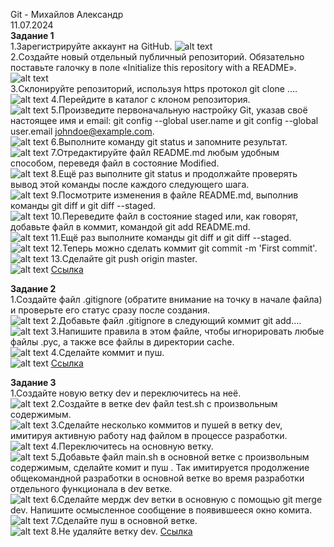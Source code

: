 Git - Михайлов Александр  
11.07.2024  
**Задание 1**  
1.Зарегистрируйте аккаунт на GitHub.
![alt text](https://github.com/AleksandrMihajlov/gitlab-hw/blob/main/1.1.png)  
2.Создайте новый отдельный публичный репозиторий. Обязательно поставьте галочку в поле «Initialize this repository with a README».
![alt text](https://github.com/AleksandrMihajlov/gitlab-hw/blob/main/1.2.png)  
3.Склонируйте репозиторий, используя https протокол git clone ....  
![alt text](https://github.com/AleksandrMihajlov/gitlab-hw/blob/main/1.3.png)
4.Перейдите в каталог с клоном репозитория.  
![alt text](https://github.com/AleksandrMihajlov/gitlab-hw/blob/main/1.4.png)
5.Произведите первоначальную настройку Git, указав своё настоящее имя и email: git config --global user.name и git config --global user.email johndoe@example.com.  
![alt text](https://github.com/AleksandrMihajlov/gitlab-hw/blob/main/1.5.png)
6.Выполните команду git status и запомните результат.  
![alt text](https://github.com/AleksandrMihajlov/gitlab-hw/blob/main/1.6.png)
7.Отредактируйте файл README.md любым удобным способом, переведя файл в состояние Modified.  
![alt text](https://github.com/AleksandrMihajlov/gitlab-hw/blob/main/1.7.png)
8.Ещё раз выполните git status и продолжайте проверять вывод этой команды после каждого следующего шага.  
![alt text](https://github.com/AleksandrMihajlov/gitlab-hw/blob/main/1.8.png)
9.Посмотрите изменения в файле README.md, выполнив команды git diff и git diff --staged.  
![alt text](https://github.com/AleksandrMihajlov/gitlab-hw/blob/main/1.9.png)
10.Переведите файл в состояние staged или, как говорят, добавьте файл в коммит, командой git add README.md.  
![alt text](https://github.com/AleksandrMihajlov/gitlab-hw/blob/main/1.10.png)
11.Ещё раз выполните команды git diff и git diff --staged.  
![alt text](https://github.com/AleksandrMihajlov/gitlab-hw/blob/main/1.11.png)
12.Теперь можно сделать коммит git commit -m 'First commit'.  
![alt text](https://github.com/AleksandrMihajlov/gitlab-hw/blob/main/1.12.png)
13.Сделайте git push origin master.  
![alt text](https://github.com/AleksandrMihajlov/gitlab-hw/blob/main/1.13.png)
[Ссылка](https://github.com/AleksandrMihajlov/gitlab-hw/commit/8c6fe3590796c8159f38536d0e671c1724220b26)  
  
**Задание 2**  
1.Создайте файл .gitignore (обратите внимание на точку в начале файла) и проверьте его статус сразу после создания.  
![alt text](https://github.com/AleksandrMihajlov/gitlab-hw/blob/main/2.1.png)
2.Добавьте файл .gitignore в следующий коммит git add....  
![alt text](https://github.com/AleksandrMihajlov/gitlab-hw/blob/main/2.2.png)
3.Напишите правила в этом файле, чтобы игнорировать любые файлы .pyc, а также все файлы в директории cache.  
![alt text](https://github.com/AleksandrMihajlov/gitlab-hw/blob/main/2.3.png)
4.Сделайте коммит и пуш.  
![alt text](https://github.com/AleksandrMihajlov/gitlab-hw/blob/main/2.4.png)
[Ссылка](https://github.com/AleksandrMihajlov/gitlab-hw/commit/3261b9d140546e25fddbade29c1ee215339b5184)  
  
**Задание 3**  
1.Создайте новую ветку dev и переключитесь на неё.  
![alt text](https://github.com/AleksandrMihajlov/gitlab-hw/blob/main/3.1.png)
2.Создайте в ветке dev файл test.sh с произвольным содержимым.  
![alt text](https://github.com/AleksandrMihajlov/gitlab-hw/blob/main/3.2.png)
3.Сделайте несколько коммитов и пушей в ветку dev, имитируя активную работу над файлом в процессе разработки.  
![alt text](https://github.com/AleksandrMihajlov/gitlab-hw/blob/main/3.3.png)
4.Переключитесь на основную ветку.  
![alt text](https://github.com/AleksandrMihajlov/gitlab-hw/blob/main/3.4.png)
5.Добавьте файл main.sh в основной ветке с произвольным содержимым, сделайте комит и пуш . Так имитируется продолжение общекомандной разработки в основной ветке во время разработки отдельного 
функционала в dev ветке.  
![alt text](https://github.com/AleksandrMihajlov/gitlab-hw/blob/main/3.5.png)
6.Сделайте мердж dev ветки в основную с помощью git merge dev. Напишите осмысленное сообщение в появившееся окно комита.  
![alt text](https://github.com/AleksandrMihajlov/gitlab-hw/blob/main/3.67.png)
7.Сделайте пуш в основной ветке.  
![alt text](https://github.com/AleksandrMihajlov/gitlab-hw/blob/main/3.67.png)
8.Не удаляйте ветку dev.
[Ссылка](https://github.com/AleksandrMihajlov/gitlab-hw/network)